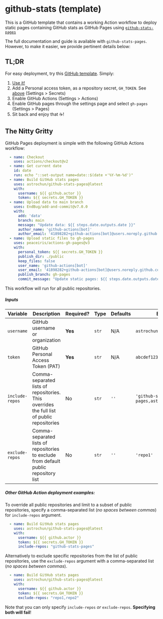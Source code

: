 # github-stats (template)

This is a GitHub template that contains a working Action workflow to deploy
static pages containing GitHub stats as GitHub Pages using
[`github-stats-pages`](https://github.com/astrochun/github-stats-pages)

The full documentation and guide is available with `github-stats-pages`.
However, to make it easier, we provide pertinent details below:

## TL;DR
For easy deployment, try this
[GitHub template](https://github.com/astrochun/github-stats). Simply:

1. [Use it!](https://github.com/astrochun/github-stats/generate)
2. Add a Personal access token, as a repository secret, `GH_TOKEN`.
   See [above](#requirements) (Settings > Secrets)
3. Enable GitHub Actions (Settings > Actions)
4. Enable GitHub pages through the settings page and select `gh-pages`
   (Settings > Pages)
5. Sit back and enjoy that ☕️!

## The Nitty Gritty

GitHub Pages deployment is simple with the following GitHub Actions workflow:

```yaml
  - name: Checkout
    uses: actions/checkout@v2
  - name: Get current date
    id: date
    run: echo "::set-output name=date::$(date +'%Y-%m-%d')"
  - name: Build GitHub stats pages
    uses: astrochun/github-stats-pages@latest
    with:
      username: ${{ github.actor }}
      token: ${{ secrets.GH_TOKEN }}
  - name: Upload data to main branch
    uses: EndBug/add-and-commit@v7.0.0
    with:
      add: 'data'
      branch: main
      message: "Update data: ${{ steps.date.outputs.date }}"
      author_name: 'github-actions[bot]'
      author_email: '41898282+github-actions[bot]@users.noreply.github.com'
  - name: Upload static files to gh-pages
    uses: peaceiris/actions-gh-pages@v3
    with:
      personal_token: ${{ secrets.GH_TOKEN }}
      publish_dir: ./public
      keep_files: false
      user_name: 'github-actions[bot]'
      user_email: '41898282+github-actions[bot]@users.noreply.github.com'
      publish_branch: gh-pages
      commit_message: "Update static pages: ${{ steps.date.outputs.date }}"
```

This workflow will run for all public repositories.

##### Inputs

| Variable        | Description                        | Required? | Type  | Defaults | Examples         |
| --------------- | ---------------------------------- | --------- | ----- | -------- | ---------------- |
| `username`      | GitHub username or organization    | **Yes**   | `str` | N/A      | `astrochun`      |
| `token`         | GitHub Personal Access Token (PAT) | **Yes**   | `str` | N/A      | `abcdef12345678` |
| `include-repos` | Comma-separated lists of repositories. This overrides the full list of public repositories | No | `str` | `''` | `'github-stats-pages,astrochun.github.io'`
| `exclude-repos` | Comma-separated lists of repositories to exclude from default public repository list | No | `str` | `''` | `'repo1'` |

##### Other GitHub Action deployment examples:

To override all public repositories and limit to a subset of public repositories,
specify a comma-separated list (_no spaces between commas_) for `include-repos` argument.

```yaml
  - name: Build GitHub stats pages
    uses: astrochun/github-stats-pages@latest
    with:
      username: ${{ github.actor }}
      token: ${{ secrets.GH_TOKEN }}
      include-repos: "github-stats-pages"
```

Alternatively to exclude specific repositories from the list of public repositories,
use the `exclude-repos` argument with a comma-separated list (_no spaces between commas_).

```yaml
  - name: Build GitHub stats pages
    uses: astrochun/github-stats-pages@latest
    with:
      username: ${{ github.actor }}
      token: ${{ secrets.GH_TOKEN }}
      exclude-repos: "repo1,repo2"
```

Note that you can only specify `include-repos` _or_ `exclude-repos`.
**Specifying both will fail**!
